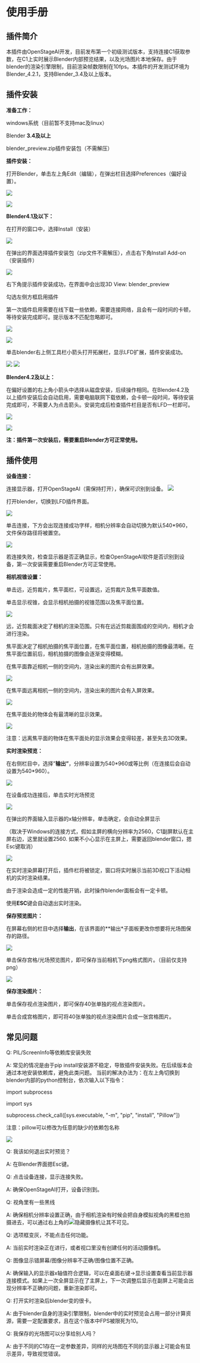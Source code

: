 # 使用手册

## 插件简介

本插件由OpenStageAI开发，目前发布第一个初级测试版本，支持连接C1获取参数，在C1上实时展示Blender内部预览结果，以及光场图片本地保存。由于blender的渲染引擎限制，目前渲染帧数限制在10fps。本插件的开发测试环境为Blender_4.2.1，支持Blender_3.4及以上版本。

## 插件安装

**准备工作：**

windows系统（目前暂不支持mac及linux）

Blender **3.4及以上**

blender_preview.zip插件安装包（不需解压）

**插件安装：**

打开Blender，单击左上角Edit（编辑），在弹出栏目选择Preferences（偏好设置）。

![](img/image_1.png)

![](img/image_2.png)

**Blender4.1及以下：**

在打开的窗口中，选择Install（安装）

![](img/image_3.png)

在弹出的界面选择插件安装包（zip文件不需解压），点击右下角Install Add-on（安装插件）

![](img/image_4.png)

右下角提示插件安装成功，在界面中会出现3D View: blender_preview

勾选左侧方框启用插件

第一次插件启用需要在线下载一些依赖，需要连接网络，且会有一段时间的卡顿，等待安装完成即可。提示版本不匹配忽略即可。

![](img/image_5.png)

![](img/image_6.png)

单击blender右上侧工具栏小箭头打开拓展栏，显示LFD扩展，插件安装成功。

![](img/image_7.png) ![](img/image_8.png)

**Blender4.2及以上：**

在偏好设置的右上角小箭头中选择从磁盘安装，后续操作相同。在Blender4.2及以上插件安装后会自动启用，需要电脑联网下载依赖，会卡顿一段时间，等待安装完成即可，不需要人为点击箭头。安装完成后检查插件栏目是否有LFD一栏即可。

![](img/image_9.png)

![](img/image_10.png)

**注：插件第一次安装后，需要重启Blender方可正常使用。**

## 插件使用

**设备连接：**

连接显示器，打开OpenStageAI（需保持打开），确保可识别到设备。 ![](img/image_11.png)

打开blender，切换到LFD插件界面。

![](img/image_8.png)

单击连接，下方会出现连接成功字样，相机分辨率会自动切换为默认540*960，文件保存路径将被置空。

![](img/image_13.png)

若连接失败，检查显示器是否正确显示，检查OpenStageAI软件是否识别到设备，第一次安装需要重启Blender方可正常使用。

**相机视锥设置：**

单击远，近剪裁片，焦平面栏，可设置远，近剪裁片及焦平面数值。

单击显示视锥，会显示相机拍摄的视锥范围以及焦平面位置。

![](img/image_12.png)

远，近剪裁面决定了相机的渲染范围。只有在远近剪裁面围成的空间内，相机才会进行渲染。

焦平面决定了相机拍摄的焦平面位置，在焦平面位置，相机拍摄的图像最清晰。在焦平面位置前后，相机拍摄的图像会逐渐变得模糊。

在焦平面靠近相机一侧的空间内，渲染出来的图片会有出屏效果。

![](img/image_out.png)

在焦平面远离相机一侧的空间内，渲染出来的图片会有入屏效果。

![](img/image_in.png)

在焦平面处的物体会有最清晰的显示效果。

![](img/image_std.png)

注意：远离焦平面的物体在焦平面处的显示效果会变得较差，甚至失去3D效果。


**实时渲染预览：**

在右侧栏目中，选择”**输出”**，分辨率设置为540\*960或等比例（在连接后会自动设置为540*960）。

![](img/image_14.png)

在设备成功连接后，单击实时光场预览

![](img/image_15.png)

在弹出的界面输入显示器的x轴分辨率，单击确定，会自动全屏显示

（取决于Windows的连接方式，假如主屏的横向分辨率为2560，C1副屏默认在主屏右边，这里就设置2560. 如果不小心显示在主屏上，需要返回blender窗口，摁Esc键取消）

![](img/image_16.png)

在实时渲染屏幕打开后，插件栏将被锁定，窗口将实时展示当前3D视口下活动相机的实时渲染结果。  

由于渲染会造成一定的性能开销，此时操作blender面板会有一定卡顿。

使用**ESC**键会自动退出实时渲染。

**保存预览图片：**

在屏幕右侧的栏目中选择**输出**，在该界面的**输出*子面板更改你想要将光场图保存的路径。

![](img/image_18.png)

单击保存宫格/光场预览图片，即可保存当前相机下png格式图片。（目前仅支持png）

![](img/image_15.png)

**保存渲染图片：**

单击保存视点渲染图片，即可保存40张单独的视点渲染图片。

单击合成宫格图片，即可将40张单独的视点渲染图片合成一张宫格图片。

## 常见问题

Q: PIL/ScreenInfo等依赖库安装失败

A: 常见的情况是由于pip install安装源不稳定，导致插件安装失败。在后续版本会通过本地安装依赖库，避免此类问题。
   当前的解决办法为：在左上角切换到blender内部的python控制台，依次输入以下指令：
   
   import subprocess
   
   import sys
   
   subprocess.check_call([sys.executable, "-m", "pip", "install", "Pillow"])
       

   注意：pillow可以修改为任意的缺少的依赖包名称

![](img/image_fail.png)

Q: 我该如何退出实时预览？

A: 在Blender界面摁Esc键。

Q: 点击设备连接，显示连接失败。

A: 确保OpenStageAI打开，设备识别到。

Q: 视角里有一些黑线

A: 确保相机分辨率设置正确，由于相机渲染有时候会把自身模拟视角的黑框也拍摄进去，可以通过右上角的![](img/image_20.png)隐藏摄像机让其不可见。

Q: 选项框变灰，不能点击任何功能。

A: 当前实时渲染正在进行，或者视口里没有创建任何的活动摄像机。

Q: 图像显示错屏幕/图像分辨率不正确/图像位置不正确。

A: 确保输入的显示器x轴值符合逻辑，可以在桌面右键->显示设置查看当前显示器连接模式。如果上一次全屏显示在了主屏上，下一次调整后显示在副屏上可能会出现分辨率不正确的问题，重新渲染即可。

Q: 打开实时渲染后blender变的很卡。

A: 由于blender自身的渲染引擎限制，blender中的实时预览会占用一部分计算资源，需要一定配置要求，且在这个版本中FPS被限死为10。

Q: 我保存的光场图可以分享给别人吗？

A: 由于不同的C1存在一定参数差异，同样的光场图在不同的显示器上可能会有显示差异，导致视觉错误。
